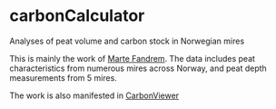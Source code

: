 # carbonCalculator
Analyses of peat volume and carbon stock in Norwegian mires

This is mainly the work of [Marte Fandrem](https://github.com/martef). The data includes peat characteristics from numerous mires across Norway, and peat depth measurements from 5 mires.

The work is also manifested in [CarbonViewer](https://carbonviewer.nina.no/)

